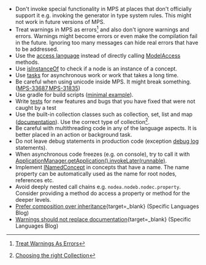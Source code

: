 - Don't invoke special functionality in MPS at places that don't officially support it e.g. invoking the generator in type system rules. This might not work in future versions of MPS.
- Treat warnings in MPS as errors[^1] and also don't ignore warnings and errors. Warnings might become errors or even make the compilation fail in the future. Ignoring too many messages can hide real errors that have to be addressed.
- Use the [access language](https://www.jetbrains.com/help/mps/smodel-language.html#accesslanguage) instead of directly calling [ModelAccess](http://127.0.0.1:63320/node?ref=8865b7a8-5271-43d3-884c-6fd1d9cfdd34%2Fjava%3Aorg.jetbrains.mps.openapi.module%28MPS.OpenAPI%2F%29%2F%7EModelAccess) methods.
- Use [isInstanceOf](http://127.0.0.1:63320/node?ref=r%3A00000000-0000-4000-0000-011c89590301%28jetbrains.mps.lang.smodel.structure%29%2F1139621453865) to check if a node is an instance of a concept.
- Use [tasks](https://www.jetbrains.com/help/mps/progress-indicators.html#asynchronoustasks) for asynchronous work or work that takes a long time.
- Be careful when using unicode inside MPS. It might break something. ([MPS-33687](https://youtrack.jetbrains.com/issue/MPS-33687),[MPS-31835](https://youtrack.jetbrains.com/issue/MPS-31835))
- Use gradle for build scripts ([minimal example](https://gist.github.com/coolya/46706883a6563f0d63527baed8091d75)).
- Write [tests](https://www.jetbrains.com/help/mps/testing-languages.html) for new features and bugs that you have fixed that were not caught by a test
- Use the built-in collection classes such as collection, set, list and map ([documentation](https://www.jetbrains.com/help/mps/collections-language.html)). Use the correct type of collection[^2].
- Be careful with multithreading code in any of the language aspects. It is better placed in an action or background task.
- Do not leave debug statements in production code (exception [debug log](http://127.0.0.1:63320/node?ref=r%3A00000000-0000-4000-0000-011c8959057f%28jetbrains.mps.baseLanguage.logging.structure%29%2F2034914114981261497) statements).
- When asynchronous code freezes (e.g. on console), try to call it with [ApplicationManager.getApplication().invokeLater(runnable)](http://127.0.0.1:63320/node?ref=498d89d2-c2e9-11e2-ad49-6cf049e62fe5%2Fjava%3Acom.intellij.openapi.application%28MPS.IDEA%2F%29%2F%7EApplication.invokeLater%2528java.lang.Runnable%2529).
- Implement [INamedConcept](http://127.0.0.1:63320/node?ref=r%3A00000000-0000-4000-0000-011c89590288%28jetbrains.mps.lang.core.structure%29%2F1169194658468) in concepts that have a name. The name property can be automatically used as the name for root nodes, references etc.
- Avoid deeply nested call chains e.g. `nodea.nodeb.nodec.property`. Consider providing a method do access a property or method for the deeper levels.
- [Prefer composition over inheritance](https://specificlanguages.com/posts/prefer-composition-over-inheritance/){target=_blank} (Specific Languages Blog)
- [Warnings should not replace documentation](https://specificlanguages.com/posts/2022-03/07-warnings-should-not-replace-documentation/){target=_blank} (Specific Languages Blog)

[^1]:[Treat Warnings As Errors](https://blog.submain.com/treat-warnings-errors/)
[^2]:[Choosing the right Collection](http://www.javapractices.com/topic/TopicAction.do?Id=65)